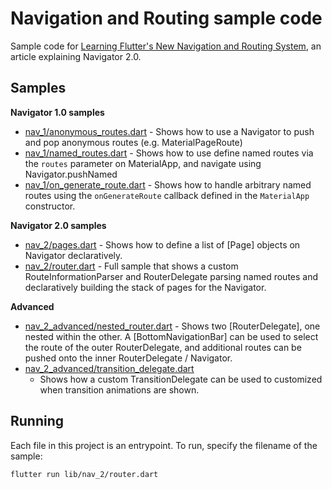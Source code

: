 # Navigation and Routing sample code

Sample code for [Learning Flutter's New Navigation and Routing System][article],
an article explaining Navigator 2.0.

## Samples

**Navigator 1.0 samples**

* [nav_1/anonymous_routes.dart](lib/nav_1/anonymous_routes.dart) - Shows how to
  use a Navigator to push and pop anonymous routes (e.g. MaterialPageRoute)
* [nav_1/named_routes.dart](lib/nav_1/named_routes.dart) - Shows how to use
  define named routes via the `routes` parameter on MaterialApp, and navigate
  using Navigator.pushNamed
* [nav_1/on_generate_route.dart](lib/nav_1/on_generate_route.dart) - Shows how
  to handle arbitrary named routes using the `onGenerateRoute` callback defined
  in the `MaterialApp` constructor.

**Navigator 2.0 samples**

* [nav_2/pages.dart](lib/nav_2/pages.dart) - Shows how to define a list of
  [Page] objects on Navigator declaratively.
* [nav_2/router.dart](lib/nav_2/router.dart) - Full sample that shows a custom
  RouteInformationParser and RouterDelegate parsing named routes and
  declaratively building the stack of pages for the Navigator.


**Advanced**

* [nav_2_advanced/nested_router.dart](lib/nav_2_advanced/nested_router.dart) -
  Shows two [RouterDelegate], one nested within the other. A
  [BottomNavigationBar] can be used to select the route of the outer
  RouterDelegate, and additional routes can be pushed onto the inner
  RouterDelegate / Navigator.
* [nav_2_advanced/transition_delegate.dart](lib/nav_2_advanced/transition_delegate.dart)
  - Shows how a custom TransitionDelegate can be used to customized when
  transition animations are shown.


## Running

Each file in this project is an entrypoint. To run, specify the filename of
the sample:

```bash
flutter run lib/nav_2/router.dart
```

[article]: https://medium.com/flutter/learning-flutters-new-navigation-and-routing-system-7c9068155ade
